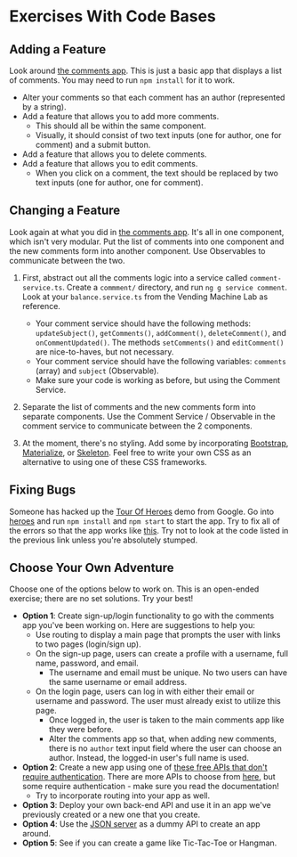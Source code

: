 # Exercises With Code Bases

<!--WDI4 1:35 introing to devs, 1:41 turning over to devs for independent work-->

## Adding a Feature

Look around [the comments app](https://github.com/den-materials/angular-comments). This is just a basic app that displays a list of comments. You may need to run `npm install` for it to work.

- Alter your comments so that each comment has an author (represented by a string).
- Add a feature that allows you to add more comments.
    - This should all be within the same component.
    - Visually, it should consist of two text inputs (one for author, one for comment) and a submit button.
- Add a feature that allows you to delete comments.
- Add a feature that allows you to edit comments.
    - When you click on a comment, the text should be replaced by two text inputs (one for author, one for comment).


<!--WDI4 2:31 taking a break -->
<!--WDI4 2:42 coming back, few minutes to explain, then devs on their own at 2:46, let devs run with it till 4-->

## Changing a Feature

Look again at what you did in [the comments app](https://github.com/den-materials/angular-comments). It's all in one component, which isn't very modular. Put the list of comments into one component and the new comments form into another component. Use Observables to communicate between the two.

1. First, abstract out all the comments logic into a service called `comment-service.ts`. Create a `commment/` directory, and run `ng g service comment`. Look at your `balance.service.ts` from the Vending Machine Lab as reference.
    - Your comment service should have the following methods: `updateSubject()`, `getComments()`, `addComment()`, `deleteComment()`, and `onCommentUpdated()`. The methods `setComments()` and `editComment()` are nice-to-haves, but not necessary.
    - Your comment service should have the following variables: `comments` (array) and `subject` (Observable).
    - Make sure your code is working as before, but using the Comment Service.

2. Separate the list of comments and the new comments form into separate components. Use the Comment Service / Observable in the comment service to communicate between the 2 components.

3. At the moment, there's no styling. Add some by incorporating [Bootstrap](http://getbootstrap.com/), [Materialize](http://materializecss.com/), or [Skeleton](http://getskeleton.com/). Feel free to write your own CSS as an alternative to using one of these CSS frameworks.

## Fixing Bugs

Someone has hacked up the [Tour Of Heroes](https://angular.io/tutorial/toh-pt5) demo from Google. Go into [heroes](https://github.com/den-materials/angular-heroes) and run `npm install` and `npm start` to start the app. Try to fix all of the errors so that the app works like [this](https://den-materials.github.io/tour-of-heroes-dist). Try not to look at the code listed in the previous link unless you're absolutely stumped.

## Choose Your Own Adventure

Choose one of the options below to work on. This is an open-ended exercise; there are no set solutions. Try your best!

- **Option 1**: Create sign-up/login functionality to go with the comments app you've been working on. Here are suggestions to help you:
  - Use routing to display a main page that prompts the user with links to two pages (login/sign up).
  - On the sign-up page, users can create a profile with a username, full name, password, and email.
    - The username and email must be unique. No two users can have the same username or email address.
  - On the login page, users can log in with either their email or username and password. The user must already exist to utilize this page.
    - Once logged in, the user is taken to the main comments app like they were before.
    - Alter the comments app so that, when adding new comments, there is no `author` text input field where the user can choose an author. Instead, the logged-in user's full name is used.
- **Option 2**: Create a new app using one of [these free APIs that don't require authentication](https://shkspr.mobi/blog/2016/05/easy-apis-without-authentication/). There are more APIs to choose from [here](https://github.com/toddmotto/public-apis), but some require authentication - make sure you read the documentation!
  - Try to incorporate routing into your app as well.
- **Option 3**: Deploy your own back-end API and use it in an app we've previously created or a new one that you create.
- **Option 4**: Use the [JSON server](https://github.com/typicode/json-server) as a dummy API to create an app around.
- **Option 5**: See if you can create a game like Tic-Tac-Toe or Hangman.
